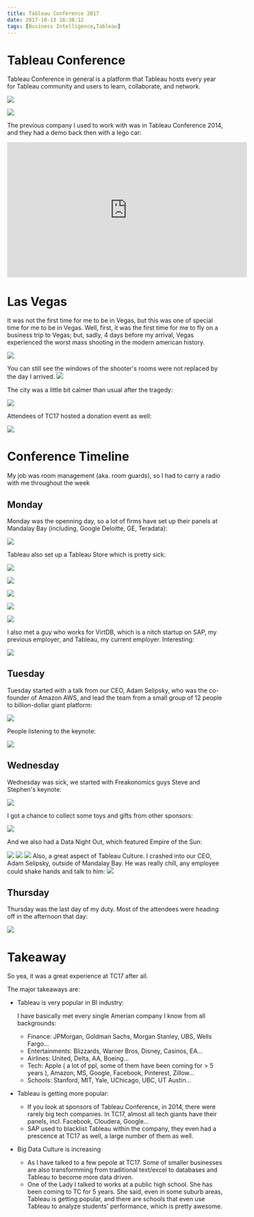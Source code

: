 ```yaml
---
title: Tableau Conference 2017 
date: 2017-10-13 16:38:12
tags: [Business Intelligence,Tableau]
---
```


# Tableau Conference
Tableau Conference in general is a platform that Tableau hosts every year for Tableau community and users to learn, collaborate, and network.

![](TC-Head.jpeg)

![](TC-Head1.jpg)

The previous company I used to work with was in Tableau Conference 2014, and they had a demo back then with a lego car:

<iframe width="560" height="315" src="https://www.youtube.com/embed/pxFytHbozpI" frameborder="0" allowfullscreen></iframe>

<!--truncate-->

# Las Vegas

It was not the first time for me to be in Vegas, but this was one of special time for me to be in Vegas.
Well, first, it was the first time for me to fly on a business trip to Vegas; but, sadly, 4 days before my arrival, Vegas experienced the worst mass shooting in the modern american history.

![](vegas.jpeg)

You can still see the windows of the shooter's rooms were not replaced by the day I arrived.
![](vegas-1.jpg)

The city was a little bit calmer than usual after the tragedy: 

![](vegas-2.jpeg)

Attendees of TC17 hosted a donation event as well:

![](vegas-3.jpg)

# Conference Timeline

My job was room management (aka. room guards), so I had to carry a radio with me throughout the week

## Monday 

Monday was the openning day, so a lot of firms have set up their panels at Mandalay Bay (including, Google Deloitte, GE, Teradata):

![](0.jpg)

Tableau also set up a Tableau Store which is pretty sick:

![](1.jpg)

![](1-1.jpg)

![](1-2.jpg)

![](1-3.jpg)

![](2.jpeg)

I also met a guy who works for VirtDB, which is a nitch startup on SAP, my previous employer, and Tableau, my current employer. Interesting:

![](4.jpg)

## Tuesday

Tuesday started with a talk from our CEO, Adam Selipsky, who was the co-founder of Amazon AWS, and lead the team from a small group of 12 people to billion-dollar giant platform:

![](10.jpeg)

People listening to the keynote:

![](13.jpeg)

## Wednesday

Wednesday was sick, we started with Freakonomics guys Steve and Stephen's keynote:

![](12-1.jpg)

I got a chance to collect some toys and gifts from other sponsors:

![](11.jpeg)

And we also had a Data Night Out, which featured Empire of the Sun:

![](12.jpeg)
![](13-1.jpg)
![](13-2.jpg)
Also, a great aspect of Tableau Culture. I crashed into our CEO, Adam Selipsky, outside of Mandalay Bay. He was really chill, any employee could shake hands and talk to him:
![](ceo.jpg)

## Thursday 

Thursday was the last day of my duty. Most of the attendees were heading off in the afternoon that day:

![](14.jpg)

# Takeaway

So yea, it was a great experience at TC17 after all. 

The major takeaways are:

- Tableau is very popular in BI industry:

	I have basically met every single Amerian company I know from all backgrounds:
	- Finance: JPMorgan, Goldman Sachs, Morgan Stanley, UBS, Wells Fargo...
	- Entertainments: Blizzards, Warner Bros, Disney, Casinos, EA...
	- Airlines: United, Delta, AA, Boeing...
	- Tech: Apple ( a lot of ppl, some of them have been coming for > 5 years ), Amazon, MS, Google, Facebook, Pinterest, Zillow...
	- Schools: Stanford, MIT, Yale, UChicago, UBC, UT Austin...

- Tableau is getting more popular:
	- If you look at sponsors of Tableau Conference, in 2014, there were rarely big tech companies. In TC17, almost all tech giants have their panels, incl. Facebook, Cloudera, Google...
	- SAP used to blacklist Tableau within the company, they even had a prescence at TC17 as well, a large number of them as well.

- Big Data Culture is increasing
	-  As I have talked to a few pepole at TC17. Some of smaller businesses are also transformming from traditional text/excel to databases and Tableau to become more data driven.
	-  One of the Lady I talked to works at a public high school. She has been coming to TC for 5 years. She said, even in some suburb areas, Tableau is getting popular, and there are schools that even use Tableau to analyze students' performance, which is pretty awesome.